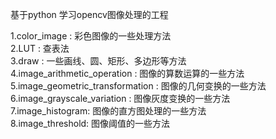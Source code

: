 基于python 学习opencv图像处理的工程     

1.color_image : 彩色图像的一些处理方法      
2.LUT : 查表法      
3.draw : 一些画线、圆、矩形、多边形等方法       
4.image_arithmetic_operation : 图像的算数运算的一些方法     
5.image_geometric_transformation : 图像的几何变换的一些方法     
6.image_grayscale_variation : 图像灰度变换的一些方法    
7.image_histogram: 图像的直方图处理的一些方法     
8.image_threshold: 图像阈值的一些方法